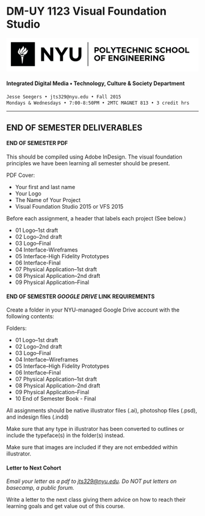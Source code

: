 # DM-UY 1123 Visual Foundation Studio

![NYU](nyu_soe_logo.png)
#### Integrated Digital Media • Technology, Culture & Society Department 

    Jesse Seegers • jts329@nyu.edu • Fall 2015 
    Mondays & Wednesdays • 7:00-8:50PM • 2MTC MAGNET 813 • 3 credit hrs

---


## END OF SEMESTER DELIVERABLES

#### END OF SEMESTER PDF
This should be compiled using Adobe InDesign. The visual foundation principles we have been learning all semester should be present.    

PDF Cover:

* Your first and last name
* Your Logo
* The Name of Your Project
* Visual Foundation Studio 2015 or VFS 2015 

Before each assignment, a header that labels each project (See below.)

* 01 Logo–1st draft
* 02 Logo–2nd draft
* 03 Logo–Final
* 04 Interface-Wireframes
* 05 Interface-High Fidelity Prototypes
* 06 Interface-Final
* 07 Physical Application–1st draft
* 08 Physical Application–2nd draft
* 09 Physical Application–Final


#### END OF SEMESTER *GOOGLE DRIVE* LINK REQUIREMENTS  
 
Create a folder in your NYU-managed Google Drive account with the following contents:

Folders:

* 01 Logo–1st draft
* 02 Logo–2nd draft
* 03 Logo–Final
* 04 Interface–Wireframes
* 05 Interface–High Fidelity Prototypes
* 06 Interface–Final
* 07 Physical Application–1st draft
* 08 Physical Application–2nd draft
* 09 Physical Application–Final
* 10 End of Semester Book - Final

All assignments should be native illustrator files (.ai), photoshop files (.psd), and indesign files (.indd)

Make sure that any type in illustrator has been converted to outlines or include the typeface(s) in the folder(s) instead.

Make sure that images are included if they are not embedded within illustrator.


#### Letter to Next Cohort

*Email your letter as a pdf to jts329@nyu.edu. Do NOT put letters on basecamp, a public forum.*

Write a letter to the next class giving them advice on how to reach their learning goals and get value out of this course.